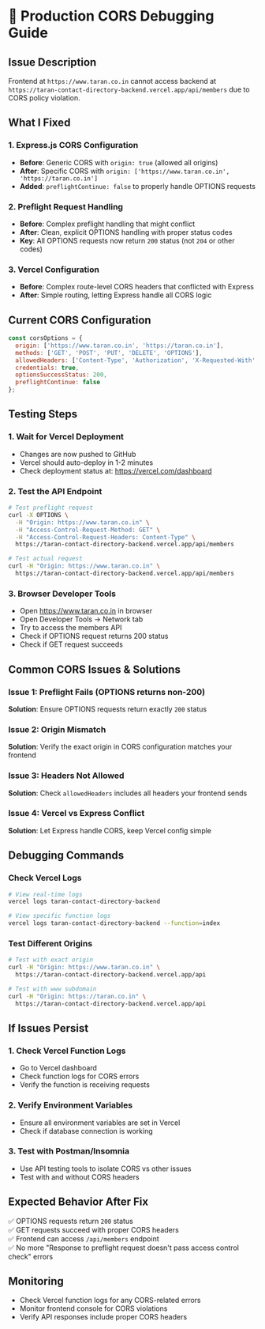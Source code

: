 # 🔧 Production CORS Debugging Guide

## Issue Description
Frontend at `https://www.taran.co.in` cannot access backend at `https://taran-contact-directory-backend.vercel.app/api/members` due to CORS policy violation.

## What I Fixed

### 1. Express.js CORS Configuration
- **Before**: Generic CORS with `origin: true` (allowed all origins)
- **After**: Specific CORS with `origin: ['https://www.taran.co.in', 'https://taran.co.in']`
- **Added**: `preflightContinue: false` to properly handle OPTIONS requests

### 2. Preflight Request Handling
- **Before**: Complex preflight handling that might conflict
- **After**: Clean, explicit OPTIONS handling with proper status codes
- **Key**: All OPTIONS requests now return `200` status (not `204` or other codes)

### 3. Vercel Configuration
- **Before**: Complex route-level CORS headers that conflicted with Express
- **After**: Simple routing, letting Express handle all CORS logic

## Current CORS Configuration

```javascript
const corsOptions = {
  origin: ['https://www.taran.co.in', 'https://taran.co.in'],
  methods: ['GET', 'POST', 'PUT', 'DELETE', 'OPTIONS'],
  allowedHeaders: ['Content-Type', 'Authorization', 'X-Requested-With', 'Adminauthorization'],
  credentials: true,
  optionsSuccessStatus: 200,
  preflightContinue: false
};
```

## Testing Steps

### 1. Wait for Vercel Deployment
- Changes are now pushed to GitHub
- Vercel should auto-deploy in 1-2 minutes
- Check deployment status at: https://vercel.com/dashboard

### 2. Test the API Endpoint
```bash
# Test preflight request
curl -X OPTIONS \
  -H "Origin: https://www.taran.co.in" \
  -H "Access-Control-Request-Method: GET" \
  -H "Access-Control-Request-Headers: Content-Type" \
  https://taran-contact-directory-backend.vercel.app/api/members

# Test actual request
curl -H "Origin: https://www.taran.co.in" \
  https://taran-contact-directory-backend.vercel.app/api/members
```

### 3. Browser Developer Tools
- Open https://www.taran.co.in in browser
- Open Developer Tools → Network tab
- Try to access the members API
- Check if OPTIONS request returns 200 status
- Check if GET request succeeds

## Common CORS Issues & Solutions

### Issue 1: Preflight Fails (OPTIONS returns non-200)
**Solution**: Ensure OPTIONS requests return exactly `200` status

### Issue 2: Origin Mismatch
**Solution**: Verify the exact origin in CORS configuration matches your frontend

### Issue 3: Headers Not Allowed
**Solution**: Check `allowedHeaders` includes all headers your frontend sends

### Issue 4: Vercel vs Express Conflict
**Solution**: Let Express handle CORS, keep Vercel config simple

## Debugging Commands

### Check Vercel Logs
```bash
# View real-time logs
vercel logs taran-contact-directory-backend

# View specific function logs
vercel logs taran-contact-directory-backend --function=index
```

### Test Different Origins
```bash
# Test with exact origin
curl -H "Origin: https://www.taran.co.in" \
  https://taran-contact-directory-backend.vercel.app/api

# Test with www subdomain
curl -H "Origin: https://taran.co.in" \
  https://taran-contact-directory-backend.vercel.app/api
```

## If Issues Persist

### 1. Check Vercel Function Logs
- Go to Vercel dashboard
- Check function logs for CORS errors
- Verify the function is receiving requests

### 2. Verify Environment Variables
- Ensure all environment variables are set in Vercel
- Check if database connection is working

### 3. Test with Postman/Insomnia
- Use API testing tools to isolate CORS vs other issues
- Test with and without CORS headers

## Expected Behavior After Fix

✅ OPTIONS requests return `200` status  
✅ GET requests succeed with proper CORS headers  
✅ Frontend can access `/api/members` endpoint  
✅ No more "Response to preflight request doesn't pass access control check" errors  

## Monitoring
- Check Vercel function logs for any CORS-related errors
- Monitor frontend console for CORS violations
- Verify API responses include proper CORS headers
